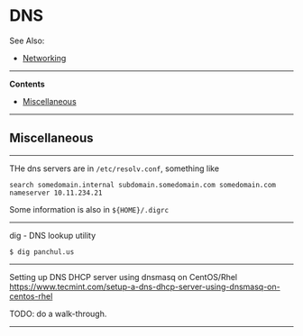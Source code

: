# DNS

See Also:

- [Networking](Networking.md)

---

**Contents**

- [Miscellaneous](DNS.md#miscellaneous)

---

## Miscellaneous

---

THe dns servers are in `/etc/resolv.conf`, something like

    search somedomain.internal subdomain.somedomain.com somedomain.com
    nameserver 10.11.234.21

Some information is also in `${HOME}/.digrc`

---

dig - DNS lookup utility

    $ dig panchul.us
     
---

Setting up DNS DHCP server using dnsmasq on CentOS/Rhel
https://www.tecmint.com/setup-a-dns-dhcp-server-using-dnsmasq-on-centos-rhel

TODO: do a walk-through.

---